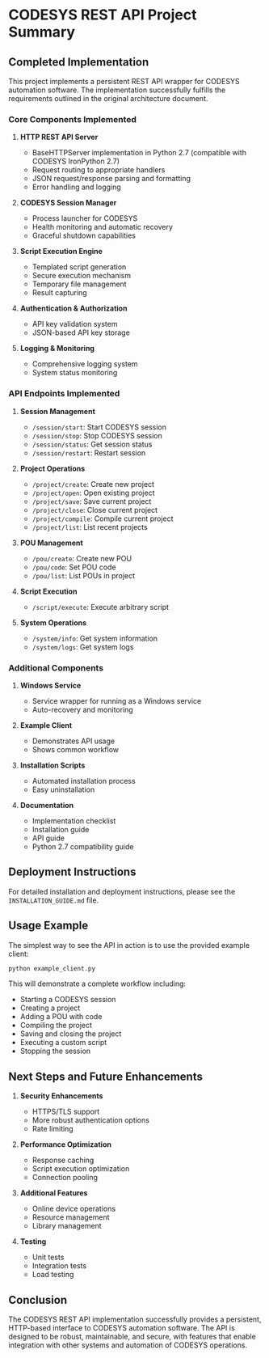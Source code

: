 # CODESYS REST API Project Summary

## Completed Implementation

This project implements a persistent REST API wrapper for CODESYS automation software. The implementation successfully fulfills the requirements outlined in the original architecture document.

### Core Components Implemented

1. **HTTP REST API Server**
   - BaseHTTPServer implementation in Python 2.7 (compatible with CODESYS IronPython 2.7)
   - Request routing to appropriate handlers
   - JSON request/response parsing and formatting
   - Error handling and logging

2. **CODESYS Session Manager**
   - Process launcher for CODESYS
   - Health monitoring and automatic recovery
   - Graceful shutdown capabilities

3. **Script Execution Engine**
   - Templated script generation
   - Secure execution mechanism
   - Temporary file management
   - Result capturing

4. **Authentication & Authorization**
   - API key validation system
   - JSON-based API key storage

5. **Logging & Monitoring**
   - Comprehensive logging system
   - System status monitoring

### API Endpoints Implemented

1. **Session Management**
   - `/session/start`: Start CODESYS session
   - `/session/stop`: Stop CODESYS session
   - `/session/status`: Get session status
   - `/session/restart`: Restart session

2. **Project Operations**
   - `/project/create`: Create new project
   - `/project/open`: Open existing project
   - `/project/save`: Save current project
   - `/project/close`: Close current project
   - `/project/compile`: Compile current project
   - `/project/list`: List recent projects

3. **POU Management**
   - `/pou/create`: Create new POU
   - `/pou/code`: Set POU code
   - `/pou/list`: List POUs in project

4. **Script Execution**
   - `/script/execute`: Execute arbitrary script

5. **System Operations**
   - `/system/info`: Get system information
   - `/system/logs`: Get system logs

### Additional Components

1. **Windows Service**
   - Service wrapper for running as a Windows service
   - Auto-recovery and monitoring

2. **Example Client**
   - Demonstrates API usage
   - Shows common workflow

3. **Installation Scripts**
   - Automated installation process
   - Easy uninstallation

4. **Documentation**
   - Implementation checklist
   - Installation guide
   - API guide
   - Python 2.7 compatibility guide

## Deployment Instructions

For detailed installation and deployment instructions, please see the `INSTALLATION_GUIDE.md` file.

## Usage Example

The simplest way to see the API in action is to use the provided example client:

```bash
python example_client.py
```

This will demonstrate a complete workflow including:
- Starting a CODESYS session
- Creating a project
- Adding a POU with code
- Compiling the project
- Saving and closing the project
- Executing a custom script
- Stopping the session

## Next Steps and Future Enhancements

1. **Security Enhancements**
   - HTTPS/TLS support
   - More robust authentication options
   - Rate limiting

2. **Performance Optimization**
   - Response caching
   - Script execution optimization
   - Connection pooling

3. **Additional Features**
   - Online device operations
   - Resource management
   - Library management

4. **Testing**
   - Unit tests
   - Integration tests
   - Load testing

## Conclusion

The CODESYS REST API implementation successfully provides a persistent, HTTP-based interface to CODESYS automation software. The API is designed to be robust, maintainable, and secure, with features that enable integration with other systems and automation of CODESYS operations.